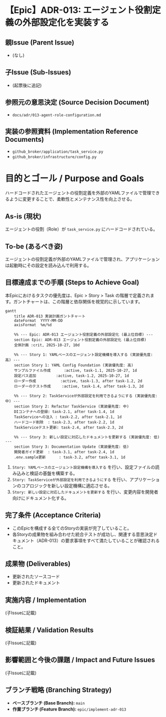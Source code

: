 # 【Epic】ADR-013: エージェント役割定義の外部設定化を実装する

## 親Issue (Parent Issue)
- (なし)

## 子Issue (Sub-Issues)
- (起票後に追記)

## 参照元の意思決定 (Source Decision Document)
- `docs/adr/013-agent-role-configuration.md`

## 実装の参照資料 (Implementation Reference Documents)
- `github_broker/application/task_service.py`
- `github_broker/infrastructure/config.py`

# 目的とゴール / Purpose and Goals
ハードコードされたエージェントの役割定義を外部のYAMLファイルで管理できるように変更することで、柔軟性とメンテナンス性を向上させる。

## As-is (現状)
エージェントの役割（Role）が `task_service.py` にハードコードされている。

## To-be (あるべき姿)
エージェントの役割定義が外部のYAMLファイルで管理され、アプリケーションは起動時にその設定を読み込んで利用する。

## 目標達成までの手順 (Steps to Achieve Goal)

本Epicにおけるタスクの優先度は、Epic > Story > Task の階層で定義されます。ガントチャートは、この階層と依存関係を視覚的に示しています。

```mermaid
gantt
    title ADR-013 実装計画ガントチャート
    dateFormat  YYYY-MM-DD
    axisFormat  %m/%d

    %% --- Epic: ADR-013 エージェント役割定義の外部設定化 (最上位目標) ---
    section Epic: ADR-013 エージェント役割定義の外部設定化 (最上位目標)
    全体計画 :crit, 2025-10-27, 10d

    %% --- Story 1: YAMLベースのエージェント設定機構を導入する (実装優先度: 高) ---
    section Story 1: YAML Config Foundation (実装優先度: 高)
    サンプルファイル作成      :active, task-1.1, 2025-10-27, 1d
    設定パス追加         :active, task-1.2, 2025-10-27, 1d
    ローダー作成           :active, task-1.3, after task-1.2, 2d
    ローダーのテスト作成     :active, task-1.4, after task-1.3, 2d

    %% --- Story 2: TaskServiceが外部設定を利用できるようにする (実装優先度: 中) ---
    section Story 2: Refactor TaskService (実装優先度: 中)
    DIコンテナへの登録: task-2.1, after task-1.4, 1d
    TaskServiceへの注入 : task-2.2, after task-2.1, 1d
    ハードコード削除  : task-2.3, after task-2.2, 1d
    TaskServiceテスト更新: task-2.4, after task-2.3, 2d

    %% --- Story 3: 新しい設定に対応したドキュメントを更新する (実装優先度: 低) ---
    section Story 3: Documentation Update (実装優先度: 低)
    開発者ガイド更新  : task-3.1, after task-2.4, 1d
    .env.sample更新      : task-3.2, after task-3.1, 1d
```

1. `Story: YAMLベースのエージェント設定機構を導入する` を行い、設定ファイルの読み込みと検証の基盤を構築する。
2. `Story: TaskServiceが外部設定を利用できるようにする` を行い、アプリケーションのコアロジックを新しい設定機構に適応させる。
3. `Story: 新しい設定に対応したドキュメントを更新する` を行い、変更内容を開発者向けにドキュメント化する。

## 完了条件 (Acceptance Criteria)
- このEpicを構成する全てのStoryの実装が完了していること。
- 各Storyの成果物を組み合わせた統合テストが成功し、関連する意思決定ドキュメント（ADR-013）の要求事項をすべて満たしていることが確認されること。

## 成果物 (Deliverables)
- 更新されたソースコード
- 更新されたドキュメント

## 実施内容 / Implementation
(子Issueに記載)

## 検証結果 / Validation Results
(子Issueに記載)

## 影響範囲と今後の課題 / Impact and Future Issues
(子Issueに記載)

## ブランチ戦略 (Branching Strategy)
- **ベースブランチ (Base Branch):** `main`
- **作業ブランチ (Feature Branch):** `epic/implement-adr-013`